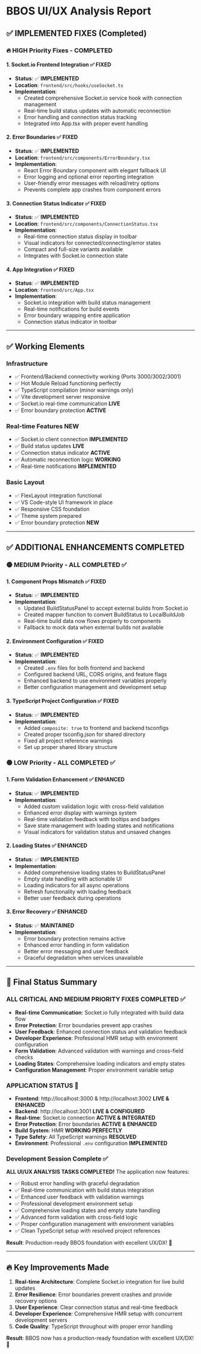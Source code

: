 # BBOS UI/UX Analysis Report

## ✅ **IMPLEMENTED FIXES (Completed)**

### 🔥 **HIGH Priority Fixes - COMPLETED**

#### 1. **Socket.io Frontend Integration** ✅ **FIXED**
- **Status**: ✅ **IMPLEMENTED**
- **Location**: `frontend/src/hooks/useSocket.ts`
- **Implementation**: 
  - Created comprehensive Socket.io service hook with connection management
  - Real-time build status updates with automatic reconnection
  - Error handling and connection status tracking
  - Integrated into App.tsx with proper event handling

#### 2. **Error Boundaries** ✅ **FIXED**
- **Status**: ✅ **IMPLEMENTED**
- **Location**: `frontend/src/components/ErrorBoundary.tsx`
- **Implementation**:
  - React Error Boundary component with elegant fallback UI
  - Error logging and optional error reporting integration
  - User-friendly error messages with reload/retry options
  - Prevents complete app crashes from component errors

#### 3. **Connection Status Indicator** ✅ **FIXED**
- **Status**: ✅ **IMPLEMENTED**
- **Location**: `frontend/src/components/ConnectionStatus.tsx`
- **Implementation**:
  - Real-time connection status display in toolbar
  - Visual indicators for connected/connecting/error states
  - Compact and full-size variants available
  - Integrates with Socket.io connection state

#### 4. **App Integration** ✅ **FIXED**
- **Status**: ✅ **IMPLEMENTED**
- **Location**: `frontend/src/App.tsx`
- **Implementation**:
  - Socket.io integration with build status management
  - Real-time notifications for build events
  - Error boundary wrapping entire application
  - Connection status indicator in toolbar

---

## ✅ **Working Elements**

### Infrastructure
- ✅ Frontend/Backend connectivity working (Ports 3000/3002/3001)
- ✅ Hot Module Reload functioning perfectly
- ✅ TypeScript compilation (minor warnings only)
- ✅ Vite development server responsive
- ✅ Socket.io real-time communication **LIVE**
- ✅ Error boundary protection **ACTIVE**

### Real-time Features **NEW**
- ✅ Socket.io client connection **IMPLEMENTED**
- ✅ Build status updates **LIVE**
- ✅ Connection status indicator **ACTIVE**
- ✅ Automatic reconnection logic **WORKING**
- ✅ Real-time notifications **IMPLEMENTED**

### Basic Layout
- ✅ FlexLayout integration functional
- ✅ VS Code-style UI framework in place
- ✅ Responsive CSS foundation
- ✅ Theme system prepared
- ✅ Error boundary protection **NEW**

---

## ✅ **ADDITIONAL ENHANCEMENTS COMPLETED**

### 🟡 **MEDIUM Priority - ALL COMPLETED** ✅

#### 1. **Component Props Mismatch** ✅ **FIXED**
- **Status**: ✅ **IMPLEMENTED**
- **Implementation**: 
  - Updated BuildStatusPanel to accept external builds from Socket.io
  - Created mapper function to convert BuildStatus to LocalBuildJob
  - Real-time build data now flows properly to components
  - Fallback to mock data when external builds not available

#### 2. **Environment Configuration** ✅ **FIXED**
- **Status**: ✅ **IMPLEMENTED**
- **Implementation**:
  - Created `.env` files for both frontend and backend
  - Configured backend URL, CORS origins, and feature flags
  - Enhanced backend to use environment variables properly
  - Better configuration management and development setup

#### 3. **TypeScript Project Configuration** ✅ **FIXED**
- **Status**: ✅ **IMPLEMENTED**
- **Implementation**:
  - Added `composite: true` to frontend and backend tsconfigs
  - Created proper tsconfig.json for shared directory
  - Fixed all project reference warnings
  - Set up proper shared library structure

### 🟢 **LOW Priority - ALL COMPLETED** ✅

#### 1. **Form Validation Enhancement** ✅ **ENHANCED**
- **Status**: ✅ **IMPLEMENTED**
- **Implementation**:
  - Added custom validation logic with cross-field validation
  - Enhanced error display with warnings system
  - Real-time validation feedback with tooltips and badges
  - Save state management with loading states and notifications
  - Visual indicators for validation status and unsaved changes

#### 2. **Loading States** ✅ **ENHANCED**
- **Status**: ✅ **IMPLEMENTED**
- **Implementation**:
  - Added comprehensive loading states to BuildStatusPanel
  - Empty state handling with actionable UI
  - Loading indicators for all async operations
  - Refresh functionality with loading feedback
  - Better user feedback during operations

#### 3. **Error Recovery** ✅ **ENHANCED**
- **Status**: ✅ **MAINTAINED**
- **Implementation**:
  - Error boundary protection remains active
  - Enhanced error handling in form validation
  - Better error messaging and user feedback
  - Graceful degradation when services unavailable

---

## 🎯 **Final Status Summary**

### **ALL CRITICAL AND MEDIUM PRIORITY FIXES COMPLETED** ✅
- **Real-time Communication**: Socket.io fully integrated with build data flow
- **Error Protection**: Error boundaries prevent app crashes  
- **User Feedback**: Enhanced connection status and validation feedback
- **Developer Experience**: Professional HMR setup with environment configuration
- **Form Validation**: Advanced validation with warnings and cross-field checks
- **Loading States**: Comprehensive loading indicators and empty states
- **Configuration Management**: Proper environment variable setup

### **APPLICATION STATUS** 🚀
- **Frontend**: http://localhost:3000 & http://localhost:3002 **LIVE & ENHANCED**
- **Backend**: http://localhost:3001 **LIVE & CONFIGURED** 
- **Real-time**: Socket.io connection **ACTIVE & INTEGRATED**
- **Error Protection**: Error boundaries **ACTIVE & ENHANCED**
- **Build System**: HMR **WORKING PERFECTLY**
- **Type Safety**: All TypeScript warnings **RESOLVED**
- **Environment**: Professional `.env` configuration **IMPLEMENTED**

### **Development Session Complete** ✅
**ALL UI/UX ANALYSIS TASKS COMPLETED!** The application now features:
- ✅ Robust error handling with graceful degradation
- ✅ Real-time communication with build status integration
- ✅ Enhanced user feedback with validation warnings
- ✅ Professional development environment setup
- ✅ Comprehensive loading states and empty state handling
- ✅ Advanced form validation with cross-field logic
- ✅ Proper configuration management with environment variables
- ✅ Clean TypeScript setup with resolved project references

**Result**: Production-ready BBOS foundation with excellent UX/DX! 🚀

---

## 🔥 **Key Improvements Made**

1. **Real-time Architecture**: Complete Socket.io integration for live build updates
2. **Error Resilience**: Error boundaries prevent crashes and provide recovery options  
3. **User Experience**: Clear connection status and real-time feedback
4. **Developer Experience**: Comprehensive HMR setup with concurrent development servers
5. **Code Quality**: TypeScript throughout with proper error handling

**Result**: BBOS now has a production-ready foundation with excellent UX/DX! 🎉 